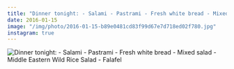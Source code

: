 ```yaml
---
title: "Dinner tonight: - Salami - Pastrami - Fresh white bread - Mixed salad - Middle Eastern Wild Rice Salad - Falafel"
date: 2016-01-15
image: "/img/photo/2016-01-15-b89e0481cd83f99d67e7d718ed02f780.jpg"
instagram: true
---
```


![Dinner tonight: - Salami - Pastrami - Fresh white bread - Mixed salad - Middle Eastern Wild Rice Salad - Falafel](/img/photo/2016-01-15-b89e0481cd83f99d67e7d718ed02f780.jpg)
